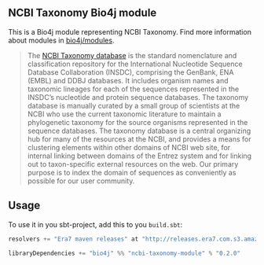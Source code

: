 ## NCBI Taxonomy Bio4j module

This is a Bio4j module representing NCBI Taxonomy. Find more information about modules in [bio4j/modules](https://github.com/bio4j/modules).

> The [NCBI Taxonomy database](http://www.ncbi.nlm.nih.gov/taxonomy) is the standard nomenclature and classification repository for the International Nucleotide Sequence Database Collaboration (INSDC), comprising the GenBank, ENA (EMBL) and DDBJ databases. It includes organism names and taxonomic lineages for each of the sequences represented in the INSDC’s nucleotide and protein sequence databases. The taxonomy database is manually curated by a small group of scientists at the NCBI who use the current taxonomic literature to maintain a phylogenetic taxonomy for the source organisms represented in the sequence databases. The taxonomy database is a central organizing hub for many of the resources at the NCBI, and provides a means for clustering elements within other domains of NCBI web site, for internal linking between domains of the Entrez system and for linking out to taxon-specific external resources on the web. Our primary purpose is to index the domain of sequences as conveniently as possible for our user community.

## Usage

To use it in you sbt-project, add this to you `build.sbt`:

```scala
resolvers += "Era7 maven releases" at "http://releases.era7.com.s3.amazonaws.com"

libraryDependencies += "bio4j" %% "ncbi-taxonomy-module" % "0.2.0"
```

